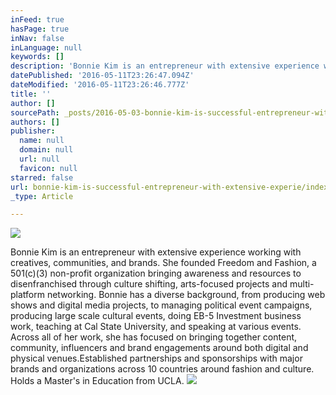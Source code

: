 ```yaml
---
inFeed: true
hasPage: true
inNav: false
inLanguage: null
keywords: []
description: 'Bonnie Kim is an entrepreneur with extensive experience working with creatives, communities, and brands. She founded Freedom and Fashion, a 501(c)(3) non-profit organization bringing awareness and resources to disenfranchised through culture shifting, arts-focused projects and multi-platform networking. Bonnie has a diverse background, from producing web shows and digital media projects, to managing political event campaigns, producing large scale cultural events, doing EB-5 Investment business work, teaching at Cal State University, and speaking at various events. Across all of her work, she has focused on bringing together content, community, influencers and brand engagements around both digital and physical venues.Established partnerships and sponsorships with major brands and organizations across 10 countries around fashion and culture. Holds a Master’s in Education from UCLA.'
datePublished: '2016-05-11T23:26:47.094Z'
dateModified: '2016-05-11T23:26:46.777Z'
title: ''
author: []
sourcePath: _posts/2016-05-03-bonnie-kim-is-successful-entrepreneur-with-extensive-experie.md
authors: []
publisher:
  name: null
  domain: null
  url: null
  favicon: null
starred: false
url: bonnie-kim-is-successful-entrepreneur-with-extensive-experie/index.html
_type: Article

---
```

![](https://the-grid-user-content.s3-us-west-2.amazonaws.com/c7340f7f-c829-4dbb-8b3d-e249c1eb7f44.jpg)

Bonnie Kim is an entrepreneur with extensive experience working with creatives, communities, and brands. She founded Freedom and Fashion, a 501(c)(3) non-profit organization bringing awareness and resources to disenfranchised through culture shifting, arts-focused projects and multi-platform networking. Bonnie has a diverse background, from producing web shows and digital media projects, to managing political event campaigns, producing large scale cultural events, doing EB-5 Investment business work, teaching at Cal State University, and speaking at various events. Across all of her work, she has focused on bringing together content, community, influencers and brand engagements around both digital and physical venues.Established partnerships and sponsorships with major brands and organizations across 10 countries around fashion and culture. Holds a Master's in Education from UCLA.
![](https://the-grid-user-content.s3-us-west-2.amazonaws.com/50e4dc87-b761-44fd-a75d-c33a6fd95622.jpg)